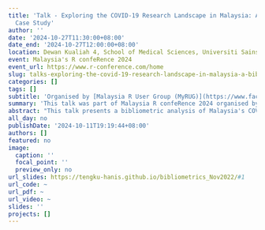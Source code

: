 ```yaml
---
title: 'Talk - Exploring the COVID-19 Research Landscape in Malaysia: A Bibliometric
  Case Study'
author: ''
date: '2024-10-27T11:30:00+08:00'
date_end: '2024-10-27T12:00:00+08:00'
location: Dewan Kualiah 4, School of Medical Sciences, Universiti Sains Malaysia
event: Malaysia's R confeRence 2024
event_url: https://www.r-conference.com/home
slug: talks-exploring-the-covid-19-research-landscape-in-malaysia-a-bibliometric-case-study
categories: []
tags: []
subtitle: 'Organised by [Malaysia R User Group (MyRUG)](https://www.facebook.com/rusergroupmalaysia)'
summary: 'This talk was part of Malaysia R confeRence 2024 organised by [Malaysia R User Group (MyRUG)](https://www.facebook.com/rusergroupmalaysia).'
abstract: "This talk presents a bibliometric analysis of Malaysia's COVID-19-related research, using data from the Web of Science database. Bibliometric analysis, which quantitatively evaluates publications through metrics like citation counts, publication volume, and collaboration networks, provides insights into key research trends, influential contributors, and collaborative efforts. By employing R and Python for the analysis, this case study demonstrates how bibliometric techniques can uncover valuable patterns and trends within Malaysia's pandemic research landscape."
all_day: no
publishDate: '2024-10-11T19:19:44+08:00'
authors: []
featured: no
image:
  caption: ''
  focal_point: ''
  preview_only: no
url_slides: https://tengku-hanis.github.io/bibliometrics_Nov2022/#1
url_code: ~
url_pdf: ~
url_video: ~
slides: ''
projects: []
---
```

